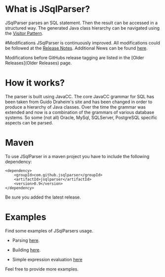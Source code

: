 # What is JSqlParser?
JSqlParser parses an SQL statement. Then the result can be accessed in a structured way. 
The generated Java class hierarchy can be navigated using the [Visitor Pattern](http://en.wikipedia.org/wiki/Visitor_pattern).

#Modifications
JSqlParser is continuously improved. All modifications could be followed at the
[Release Notes](https://github.com/JSQLParser/JSqlParser/releases). Additional News can be found [here](News).

Modifications before GitHubs release tagging are listed in the [Older Releases](Older Releases) page.

# How it works?
The parser is built using JavaCC. The core JavaCC grammar for SQL has been taken from Guido Draheim's site and has been changed in order to produce a hierarchy of Java classes. 
Over the time the grammar was extended and now is a combination of the grammars of various database systems. So some (not all) Oracle, MySql, SQLServer, PostgreSQL specific aspects can be parsed.

# Maven
To use JSqlParser in a maven project you have to include the following dependency:

```
<dependency>
    <groupId>com.github.jsqlparser</groupId>
    <artifactId>jsqlparser</artifactId>
    <version>0.9</version>
</dependency>
```
Be sure you added the latest release.

# Examples
Find some examples of JSqlParsers usage.
* Parsing [here](wiki/Examples-of-SQL-parsing). 
* Building [here](wiki/Examples-of-SQL-building).

* Simple expression evaluation [here](wiki/Example-of-expression-evaluation)

Feel free to provide more examples. 
